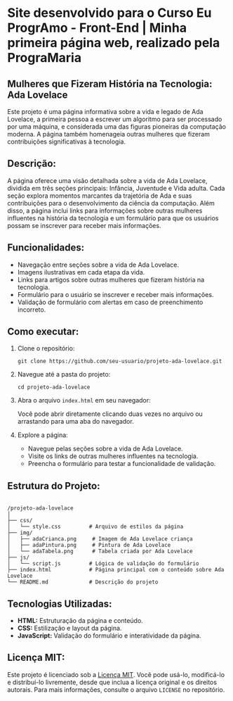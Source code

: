 <h1 id="site-ada"><b>Site desenvolvido para o Curso Eu ProgrAmo - Front-End | Minha primeira página web, realizado pela PrograMaria</b></h1>

<h2>Mulheres que Fizeram História na Tecnologia: Ada Lovelace</h2>

<p>Este projeto é uma página informativa sobre a vida e legado de Ada Lovelace, a primeira pessoa a escrever um algoritmo para ser processado por uma máquina, e considerada uma das figuras pioneiras da computação moderna. A página também homenageia outras mulheres que fizeram contribuições significativas à tecnologia.</p>

<h2>Descrição:</h2>

<p>A página oferece uma visão detalhada sobre a vida de Ada Lovelace, dividida em três seções principais: Infância, Juventude e Vida adulta. Cada seção explora momentos marcantes da trajetória de Ada e suas contribuições para o desenvolvimento da ciência da computação. Além disso, a página inclui links para informações sobre outras mulheres influentes na história da tecnologia e um formulário para que os usuários possam se inscrever para receber mais informações.</p>

<h2>Funcionalidades:</h2>

<ul>
  <li>Navegação entre seções sobre a vida de Ada Lovelace.</li>
  <li>Imagens ilustrativas em cada etapa da vida.</li>
  <li>Links para artigos sobre outras mulheres que fizeram história na tecnologia.</li>
  <li>Formulário para o usuário se inscrever e receber mais informações.</li>
  <li>Validação de formulário com alertas em caso de preenchimento incorreto.</li>
</ul>

<h2>Como executar:</h2>

<ol>
  <li>Clone o repositório:</li>
  <pre><code>git clone https://github.com/seu-usuario/projeto-ada-lovelace.git</code></pre>
  
  <li>Navegue até a pasta do projeto:</li>
  <pre><code>cd projeto-ada-lovelace</code></pre>

  <li>Abra o arquivo <code>index.html</code> em seu navegador:</li>
  <p>Você pode abrir diretamente clicando duas vezes no arquivo ou arrastando para uma aba do navegador.</p>
  
  <li>Explore a página:</li>
  <ul>
    <li>Navegue pelas seções sobre a vida de Ada Lovelace.</li>
    <li>Visite os links de outras mulheres influentes na tecnologia.</li>
    <li>Preencha o formulário para testar a funcionalidade de validação.</li>
  </ul>
</ol>

<h2>Estrutura do Projeto:</h2>

<pre><code>
/projeto-ada-lovelace
│
├── css/
│   └── style.css         # Arquivo de estilos da página
├── img/
│   ├── adaCrianca.png     # Imagem de Ada Lovelace criança
│   ├── adaPintura.png     # Pintura de Ada Lovelace
│   └── adaTabela.png      # Tabela criada por Ada Lovelace
├── js/
│   └── script.js         # Lógica de validação do formulário
├── index.html            # Página principal com o conteúdo sobre Ada Lovelace
└── README.md             # Descrição do projeto
</code></pre>

<h2>Tecnologias Utilizadas:</h2>

<ul>
  <li><b>HTML:</b> Estruturação da página e conteúdo.</li>
  <li><b>CSS:</b> Estilização e layout da página.</li>
  <li><b>JavaScript:</b> Validação do formulário e interatividade da página.</li>
</ul>

<h2>Licença MIT:</h2>

<p>Este projeto é licenciado sob a <a href="https://opensource.org/licenses/MIT">Licença MIT</a>. Você pode usá-lo, modificá-lo e distribuí-lo livremente, desde que inclua a licença original e os direitos autorais. Para mais informações, consulte o arquivo <code>LICENSE</code> no repositório.</p>